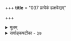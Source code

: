 +++
**title** = "037 प्रत्येकं ह्यक्षवेद्यम्"

+++
<details><summary>मूलम्</summary>

प्रत्येकं ह्यक्षवेद्यं प्रतिनियततया सर्वलोकप्रसिद्धं काकोलूकादिकानामपि निजविषये ह्यैक्षि चक्षुःप्रकर्षः ।  
मान्थालव्यालपूर्वेष्वपि खलु रसनास्पर्शनादिक्रमात् स्यादक्षस्थानैक्यमात्रं स्थितविषयमतस्त्वक्पिपासादिवाक्यम् ॥ ३७ ॥
</details>

<details><summary>सर्वाङ्कषटीका - ३७</summary>

'निरुपधिरक्षप्रकर्षो दुर्वचः' इत्येतदेव विवृणोति - प्रत्येकमित्यादि । **अक्षवेद्यम्** = इन्द्रियग्राह्यम् **प्रत्येकम्** = तत्तदिन्द्रियानुगुणम् प्रतिनियततया सर्वलोकप्रसिद्धं **हि** = व्यवस्थितमिति सर्वजनप्रसिद्धमेव । रूपादि चक्षुषः, रसः रसनायाः, गन्धः घ्राणस्य, स्पर्शादि त्वचः, शब्दः श्रोत्रस्येति इन्द्रियाणां ग्राह्याः विषयाः व्यवस्थिताः । एषु चक्षुस्त्वचावेव द्रव्यग्राहके । अत एव ' दृष्टमेव स्पृशामि इति प्रत्यभिज्ञा दृश्यते । इतरत्रयं तु गुणग्राहकम् । एवं विषयव्यवस्थायास्सत्त्वात् धर्मादीनां चाक्षुषत्वं सर्वथा न [[576]] संभवत्येव । नन्वस्ति मनस्सर्वसमर्थं विस्मृतं किम् ? न विस्मृतं भोः? किं सर्वसमर्थं मनः गुरुत्वादिकमपि ज्ञातुं प्रभवेत् ? गुरुत्वमतीन्द्रियं चेत्, धर्माधर्मयोरपि तुल्यमेतत् । गुरुत्वं तु बाह्यम्, धर्माधर्मौ त्वान्तरौ । मनश्चान्तराणामात्मगुणानां प्रकाशकं दृष्टमिति चेत्, सत्यम्, सुखदुःखादीनां प्रकाशकम्, न त्वात्मगत- :, कस्याप्यननुभावात् । ‘अहं सुकृती' 'अहं पापी' इति किं न जानाति ? को वा जानाति ! | आत्मानं भावयेत्सर्वोऽप्यतिधार्मिकसत्तमम् । न श्रुता भवता वत्स ! ' स्तेनं मन' इति श्रुतिः ॥ यत्र क्वापि च धर्मादेः मनोग्राह्यत्ववर्णनम् । विशुद्धं तु मनस्त्वन्यत् तद्ग्राह्यत्वपरं विदुः ॥ 

धर्माधर्मयोः, 
ननु अस्माभिर्द्रष्टुमशक्यानर्थान् काकादयः पश्यन्ति । अतः स्वात्मैव सर्वत्र नादर्शीकर्तव्य इति चेत्, तत्राह - काकेत्यादि । **काकोलूकादिकानामपि** = काकघूकादीनामपि चक्षुः **प्रकर्षः** = चक्षुरिन्द्रियातिशयः निजविषये **हि** = चक्षुर्विषये रूपादावेव हि **ऐक्षि** = आलोकि । न हि काकश्चक्षुषा रसमपि पश्यति । रात्रिचक्षुरपि घूकः रूपमेव चक्षुषा पश्येत्, न रसादिकम् । ननु संपातिर्नाम गृधः शतयोजनस्थितां जानकीमपश्यदिति किं न श्रुतम् । तद्वद्भवेदिन्द्रियातिशयः निरवधिकः कस्यचिद्विति चेत्, 
मार्गं पौराणिकं वत्स ह्यवतीर्णोऽसि दुस्तरम् । असीत्कश्चिद्दशमुखः त्रिशिरा अन्य एव च ॥ इत्यादीनां गतिः केति चिन्त्यतां गाढमुत्तरम् । गुरवस्तूपसर्प्यन्तामध्यात्मशिखरस्थिताः ॥ 
- 
ननु मान्धालस्य मुखं गुदं चैकमेव । सर्पाश्चक्षुःश्रवस इति च प्रसिद्धम् । अत इन्द्रियव्यतिक्रमो दृश्यते किलेत्यत्र – **मान्धालव्यालपूर्वेष्वपि** = मान्धालसर्पप्रभृतिष्वपि **मान्धालः** = शिर अधोकृत्य वृक्षशाखासु लम्बमानः पक्षिविशेषः । रसनास्पर्शनादिक्रमात् **खलु** = रसनेन्द्रियत्वगिन्द्रियक्रमात् खलु **अक्षस्थानैक्यमात्रम्**= इन्द्रिययोः स्थानैक्यमात्रम्, स्यात्, न त्विन्द्रियैक्यम् । नराणामपि जिह्वायां रसनेन्द्रियं त्वगिन्द्रियं च मिलितं वर्तते । तावता त्वगिन्द्रियं रसम्, रसनेन्द्रियं स्पर्शं च गृह्णीयात् किम् । अत इन्द्रियव्यवस्था दुरतिक्रमा । धर्मस्तु वेदैकवैद्यः । नो चेदुच्छृङ्खलस्स्याल्लोकः ॥ 
ननु तर्हि श्रीवत्साङ्कमिश्रः ' त्वक्च दृक्च निपिपासति जिह्वा विह्वला श्रवणवत् परवृत्तौ । नासिका त्वयि करीश तथेति प्राप्नुयां कथमिमां स्विदवस्थाम् ॥' (व.रा. स्त.) इतीन्द्रियविषयातिवर्तनं कथं प्रार्थ्यते ? इत्यत्राह - स्थितेत्यादि । **अतः** = इन्द्रियविषयव्यस्थायास्सत्त्वात् **त्वक्पिपासादिवाक्यम्** = उक्तश्लोकरूपं वाक्यम् **स्थितविषयम्** = निर्णीतविषयमेव । मुक्तौ ज्ञानप्रसरस्येन्द्रियाधीनत्वाभावसूचकमित्यर्थः । कदा सर्वविधनिर्बन्धरहितां मुक्त्यवस्थां प्राप्नुयामिति भावः । मुक्तानां नित्यानाञ्च सर्वेषामपि शरीरेन्द्रियादिकं केवलविहारार्थमेव, यतो ज्ञानं तेषां न इन्द्रियाद्यधीनं, संपूर्णतया विकसितत्त्वात् । एतादृशविचित्रविलक्षणा- वस्थां कदा प्राप्नुयामित्यर्थः । अतो मुक्त्यवस्थायाम् इन्द्रियव्यवस्थाया अभावेऽपि संसारावस्थायामिन्द्रियविषयव्यवस्था दुरभिलपेत्यर्थः ॥ ३७ ॥
</details>
